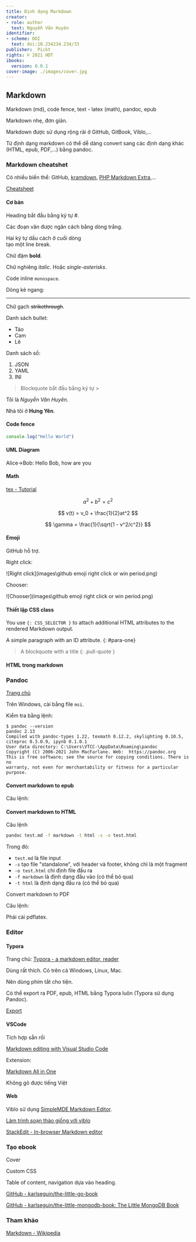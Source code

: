 ```yaml
---
title: Định dạng Markdown
creator:
- role: author
  text: Nguyễn Văn Huyên
identifier:
- scheme: DOI
  text: doi:10.234234.234/33
publisher:  Pickt
rights: © 2021 HDT
ibooks:
  version: 0.0.1
cover-image: ./images/cover.jpg
---
```


## Markdown

Markdown (md), code fence, text - latex (math), pandoc, epub

Markdown nhẹ, đơn giản.

Markdown được sử dụng rộng rãi ở GitHub, GitBook, Viblo,...

Từ định dạng markdown có thể dễ dàng convert sang các định dạng khác (HTML, epub, PDF,...) bằng pandoc.

### Markdown cheatshet

Có nhiều biến thể: GitHub, [kramdown](https://kramdown.gettalong.org/), [PHP Markdown Extra](https://michelf.ca/projects/php-markdown/extra/),...

[Cheatsheet](https://github.com/adam-p/markdown-here/wiki/Markdown-Cheatsheet)

#### Cơ bản

Heading bắt đầu bằng ký tự #.

Các đoạn văn được ngăn cách bằng dòng trắng.

Hai ký tự dấu cách ở cuối dòng  
tạo một line break.

Chữ đậm **bold**.

Chữ nghiêng _italic_. Hoặc *single-asterisks*.

Code inline `monospace`.

Dòng kẻ ngang:

---

Chữ gạch ~~strikethrough~~.

Danh sách bullet:

* Táo
* Cam
* Lê

Danh sách số:

1. JSON
2. YAML
3. INI

> Blockquote bắt đầu bằng ký tự >





Tôi là *Nguyễn Văn Huyên*.

Nhà tôi ở **Hưng Yên**.

#### Code fence

```js
console.log("Hello World")
```

#### UML Diagram

Alice->Bob: Hello Bob, how are you

#### Math

[tex - Tutorial](https://www.tutorialspoint.com/tex_commands/index.htm)

$$
a^2 + b^2 = c^2
$$

$$
v(t) = v_0 + \frac{1}{2}at^2
$$

$$
\gamma = \frac{1}{\sqrt{1 - v^2/c^2}}
$$




#### Emoji

GitHub hỗ trợ.

Right click:

![Right click](images\github emoji right click or win period.png)

Chooser:

![Chooser](images\github emoji right click or win period.png)





#### Thiết lập CSS class

You use `{: CSS_SELECTOR }` to attach additional HTML attributes to the rendered Markdown output.

A simple paragraph with an ID attribute.
{: #para-one}

> A blockquote with a title
> {: .pull-quote }

#### HTML trong markdown



### Pandoc

[Trang chủ](https://pandoc.org/)

Trên Windows, cài bằng file `msi`.

Kiểm tra bằng lệnh:

```bas
$ pandoc --version
pandoc 2.13
Compiled with pandoc-types 1.22, texmath 0.12.2, skylighting 0.10.5,
citeproc 0.3.0.9, ipynb 0.1.0.1
User data directory: C:\Users\VTCC-\AppData\Roaming\pandoc
Copyright (C) 2006-2021 John MacFarlane. Web:  https://pandoc.org
This is free software; see the source for copying conditions. There is no
warranty, not even for merchantability or fitness for a particular purpose.
```

#### Convert markdown to epub

Câu lệnh:



#### Convert markdown to HTML

Câu lệnh

```bash
pandoc test.md -f markdown -t html -s -o test.html
```

Trong đó:

* `test.md` là file input
* `-s` tạo file "standalone", với header và footer, không chỉ là một fragment
* `-o test.html` chỉ định file đầu ra
* `-f markdown` là định dạng đầu vào (có thể bỏ qua)
* `-t html` là định dạng đầu ra (có thể bỏ qua)



Convert markdown to PDF

Câu lệnh:

Phải cài pdflatex.



### Editor

#### Typora

Trang chủ: [Typora - a markdown editor, reader](https://typora.io/)

Dùng rất thích. Có trên cả Windows, Linux, Mac.

Nên dùng phím tắt cho tiện.

Có thể export ra PDF, epub, HTML bằng Typora luôn (Typora sử dụng Pandoc).

[Export](https://support.typora.io/Export/)





#### VSCode

Tích hợp sẵn rồi

[Markdown editing with Visual Studio Code](https://code.visualstudio.com/docs/languages/markdown)

Extension:

[Markdown All in One](https://marketplace.visualstudio.com/items?itemName=yzhang.markdown-all-in-one)

Không gõ được tiếng Việt

#### Web

Viblo sử dụng [SimpleMDE Markdown Editor](https://simplemde.com/).

[Làm trình soạn thảo giống với viblo](https://viblo.asia/p/lam-trinh-soan-thao-giong-voi-viblo-Do754JBLZM6)

[StackEdit - In-browser Markdown editor](https://stackedit.io/)



### Tạo ebook

Cover

Custom CSS

Table of content, navigation dựa vào heading.



[GitHub - karlseguin/the-little-go-book](https://github.com/karlseguin/the-little-go-book)

[GitHub - karlseguin/the-little-mongodb-book: The Little MongoDB Book](https://github.com/karlseguin/the-little-mongodb-book)





### Tham khảo

[Markdown - Wikipedia](https://en.m.wikipedia.org/wiki/Markdown)







